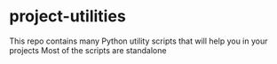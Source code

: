 # project-utilities
This repo contains many Python utility scripts that will help you in your projects
Most of the scripts are standalone
